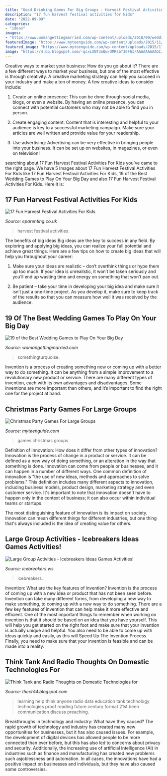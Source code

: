 ```yaml
---
title: "Good Drinking Games For Big Groups : Harvest Festival Activities"
description: "17 fun harvest festival activities for kids"
date: "2022-09-09"
categories:
- "ideas"
images:
- "https://www.womangettingmarried.com/wp-content/uploads/2018/09/wedding-games-fun-unique-2.jpg"
featuredImage: "https://www.myteenguide.com/wp-content/uploads/2015/11/party-games-large-group-f.jpg"
featured_image: "https://www.myteenguide.com/wp-content/uploads/2015/11/party-games-large-group-f.jpg"
image: "https://4.bp.blogspot.com/-qcxLXNT3oQw/UMRsbT30FhI/AAAAAAAAAGI/GbbskLG5Yeo/s1600/473831511tecnology.jpg"
---
```



Creative ways to market your business: How do you go about it?
There are a few different ways to market your business, but one of the most effective is through creativity. A creative marketing strategy can help you succeed in your industry and make a ton of money. A few creative ideas to consider include: 
1. Create an online presence: This can be done through social media, blogs, or even a website. By having an online presence, you can connect with potential customers who may not be able to find you in person. 

2. Create engaging content: Content that is interesting and helpful to your audience is key to a successful marketing campaign. Make sure your articles are well written and provide value for your readership. 

3. Use advertising: Advertising can be very effective in bringing people into your business. It can be set up on websites, in magazines, or even on television!

	

		
searching about 17 Fun Harvest Festival Activities For Kids you've came to the right page. We have 5 Images about 17 Fun Harvest Festival Activities For Kids like 17 Fun Harvest Festival Activities For Kids, 19 of the Best Wedding Games to Play On Your Big Day and also 17 Fun Harvest Festival Activities For Kids. Here it is:
		
    
## 17 Fun Harvest Festival Activities For Kids

<img loading=lazy src="http://www.eparenting.co.uk/images/harvest_festival_square.jpg" onerror="this.onerror=null;this.src='https://tse2.mm.bing.net/th?id=OIP.WiVB65_CYPwZUa6GcrdCfQHaHa&amp;pid=15.1';" alt="17 Fun Harvest Festival Activities For Kids">

_Source: eparenting.co.uk_

>harvest festival activities. 

	

The benefits of big ideas
Big ideas are the key to success in any field. By exploring and applying big ideas, you can realize your full potential and achieve great things. Here are a few tips on how to create big ideas that will help you throughout your career:
1. Make sure your ideas are realistic – don’t overthink things or hype them up too much. If your idea is unrealistic, it won’t be taken seriously and you’ll end up wasting time and energy on something that won’t pan out.

2. Be patient – take your time in developing your big idea and make sure it isn’t just a one-time project. As you develop it, make sure to keep track of the results so that you can measure how well it was received by the audience.


    
## 19 Of The Best Wedding Games To Play On Your Big Day

<img loading=lazy src="https://www.womangettingmarried.com/wp-content/uploads/2018/09/wedding-games-fun-unique-2.jpg" onerror="this.onerror=null;this.src='https://tse3.mm.bing.net/th?id=OIP.2dv9vk_Jx6M92y427qJ3BwHaFe&amp;pid=15.1';" alt="19 of the Best Wedding Games to Play On Your Big Day">

_Source: womangettingmarried.com_

>somethingturquoise. 

	

Invention is a process of creating something new or coming up with a better way to do something. It can be anything from a simple improvement to a revolutionary new product or service. There are many different types of invention, each with its own advantages and disadvantages. Some inventions are more important than others, and it’s important to find the right one for the project at hand.

    
## Christmas Party Games For Large Groups

<img loading=lazy src="https://www.myteenguide.com/wp-content/uploads/2015/11/party-games-large-group-f.jpg" onerror="this.onerror=null;this.src='https://tse3.mm.bing.net/th?id=OIP.ChRa62ARUPnCs1FLnhS35QHaD4&amp;pid=15.1';" alt="Christmas Party Games For Large Groups">

_Source: myteenguide.com_

>games christmas groups. 

	

Definition of Innovation: How does it differ from other types of innovation?
Innovation is the process of change in a product or service. It can be defined as a new way of doing something, or an alteration in the way that something is done. Innovation can come from people or businesses, and it can happen in a number of different ways. 
One common definition of innovation is "the use of new ideas, methods and approaches to solve problems." This definition includes many different aspects to innovation, including business models, product design, marketing strategy and even customer service. It's important to note that innovation doesn't have to happen only in the context of business; it can also occur within individual teams or startups. 

The most distinguishing feature of innovation is its impact on society. Innovation can mean different things for different industries, but one thing that's always included is the idea of creating value for others.

    
## Large Group Activities - Icebreakers Ideas Games Activities!

<img loading=lazy src="https://www.icebreakers.ws/wp-content/uploads/2020/06/large-group-activity.jpg" onerror="this.onerror=null;this.src='https://tse4.mm.bing.net/th?id=OIP.0zoR1zxujuOUOoVH5g4zwAHaE8&amp;pid=15.1';" alt="Large Group Activities - Icebreakers Ideas Games Activities!">

_Source: icebreakers.ws_

>icebreakers. 

	

Invention: What are the key features of invention?
Invention is the process of coming up with a new idea or product that has not been seen before. Invention can take many different forms, from developing a new way to make something, to coming up with a new way to do something. There are a few key features of invention that can help make it more effective and efficient. 
One of the most important things to remember when working on invention is that it should be based on an idea that you have yourself. This will help you get started on the right foot and make sure that your invention is actually unique and helpful. You also need to be able to come up with ideas quickly and easily, as this will Speed Up The Invention Process. Finally, you need to make sure that your invention is feasible and can be made into a reality.

    
## Think Tank And Radio Thoughts On Domestic Technologies For

<img loading=lazy src="https://4.bp.blogspot.com/-qcxLXNT3oQw/UMRsbT30FhI/AAAAAAAAAGI/GbbskLG5Yeo/s1600/473831511tecnology.jpg" onerror="this.onerror=null;this.src='https://tse4.mm.bing.net/th?id=OIP.6Or9hJtTzQId568OSKP40gHaCL&amp;pid=15.1';" alt="Think Tank and Radio Thoughts on Domestic Technologies for">

_Source: thech14.blogspot.com_

>learning help think anyone radio data education tank technology technologies proof reading future century format 21st been communication discuss preaching. 

	

Breakthroughs in technology and industry: What have they caused?
The rapid growth of technology and industry has created many new opportunities for businesses, but it has also caused issues. For example, the development of digital devices has allowed people to be more connected than ever before, but this has also led to concerns about privacy and security. Additionally, the increasing use of artificial intelligence (AI) in industries such as finance and manufacturing has created new problems such asjoblessness and automation. In all cases, the innovations have had a positive impact on businesses and individuals, but they have also caused some controversies.

